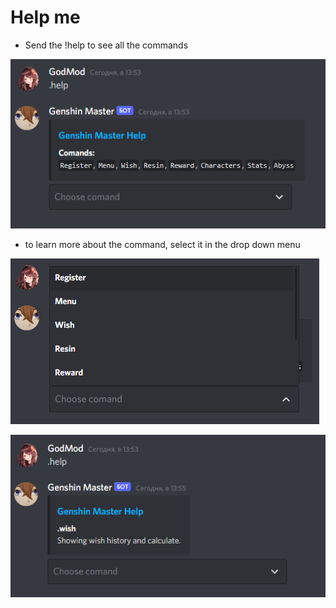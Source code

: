 # Help me

* Send the !help to see all the commands

![help](img/help1.png)

* to learn more about the command, select it in the drop down menu

![help](img/help2.png)

![help](img/help3.png)
